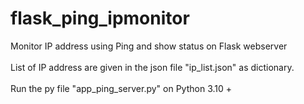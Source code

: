 # flask_ping_ipmonitor
Monitor IP address using Ping and show status on Flask webserver
<br/><br/>
List of IP address are given in the json file "ip_list.json" as dictionary.
<br/>
<br/>
Run the py file "app_ping_server.py" on Python 3.10 + 
